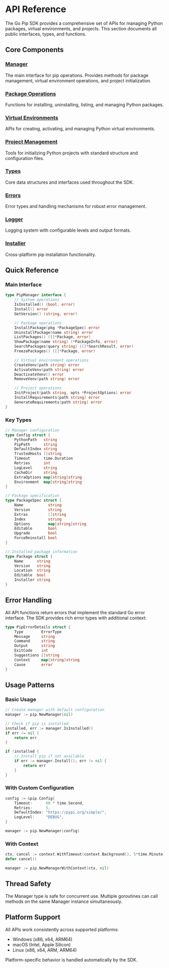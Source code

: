 # API Reference

The Go Pip SDK provides a comprehensive set of APIs for managing Python packages, virtual environments, and projects. This section documents all public interfaces, types, and functions.

## Core Components

### [Manager](/api/manager)
The main interface for pip operations. Provides methods for package management, virtual environment operations, and project initialization.

### [Package Operations](/api/package-operations)
Functions for installing, uninstalling, listing, and managing Python packages.

### [Virtual Environments](/api/virtual-environments)
APIs for creating, activating, and managing Python virtual environments.

### [Project Management](/api/project-management)
Tools for initializing Python projects with standard structure and configuration files.

### [Types](/api/types)
Core data structures and interfaces used throughout the SDK.

### [Errors](/api/errors)
Error types and handling mechanisms for robust error management.

### [Logger](/api/logger)
Logging system with configurable levels and output formats.

### [Installer](/api/installer)
Cross-platform pip installation functionality.

## Quick Reference

### Main Interface

```go
type PipManager interface {
    // System operations
    IsInstalled() (bool, error)
    Install() error
    GetVersion() (string, error)

    // Package operations
    InstallPackage(pkg *PackageSpec) error
    UninstallPackage(name string) error
    ListPackages() ([]*Package, error)
    ShowPackage(name string) (*PackageInfo, error)
    SearchPackages(query string) ([]*SearchResult, error)
    FreezePackages() ([]*Package, error)

    // Virtual environment operations
    CreateVenv(path string) error
    ActivateVenv(path string) error
    DeactivateVenv() error
    RemoveVenv(path string) error

    // Project operations
    InitProject(path string, opts *ProjectOptions) error
    InstallRequirements(path string) error
    GenerateRequirements(path string) error
}
```

### Key Types

```go
// Manager configuration
type Config struct {
    PythonPath   string
    PipPath      string
    DefaultIndex string
    TrustedHosts []string
    Timeout      time.Duration
    Retries      int
    LogLevel     string
    CacheDir     string
    ExtraOptions map[string]string
    Environment  map[string]string
}

// Package specification
type PackageSpec struct {
    Name           string
    Version        string
    Extras         []string
    Index          string
    Options        map[string]string
    Editable       bool
    Upgrade        bool
    ForceReinstall bool
}

// Installed package information
type Package struct {
    Name      string
    Version   string
    Location  string
    Editable  bool
    Installer string
}
```

## Error Handling

All API functions return errors that implement the standard Go error interface. The SDK provides rich error types with additional context:

```go
type PipErrorDetails struct {
    Type        ErrorType
    Message     string
    Command     string
    Output      string
    ExitCode    int
    Suggestions []string
    Context     map[string]string
    Cause       error
}
```

## Usage Patterns

### Basic Usage

```go
// Create manager with default configuration
manager := pip.NewManager(nil)

// Check if pip is installed
installed, err := manager.IsInstalled()
if err != nil {
    return err
}

if !installed {
    // Install pip if not available
    if err := manager.Install(); err != nil {
        return err
    }
}
```

### With Custom Configuration

```go
config := &pip.Config{
    Timeout:      60 * time.Second,
    Retries:      5,
    DefaultIndex: "https://pypi.org/simple/",
    LogLevel:     "DEBUG",
}

manager := pip.NewManager(config)
```

### With Context

```go
ctx, cancel := context.WithTimeout(context.Background(), 5*time.Minute)
defer cancel()

manager := pip.NewManagerWithContext(ctx, nil)
```

## Thread Safety

The Manager type is safe for concurrent use. Multiple goroutines can call methods on the same Manager instance simultaneously.

## Platform Support

All APIs work consistently across supported platforms:
- Windows (x86, x64, ARM64)
- macOS (Intel, Apple Silicon)
- Linux (x86, x64, ARM, ARM64)

Platform-specific behavior is handled automatically by the SDK.
